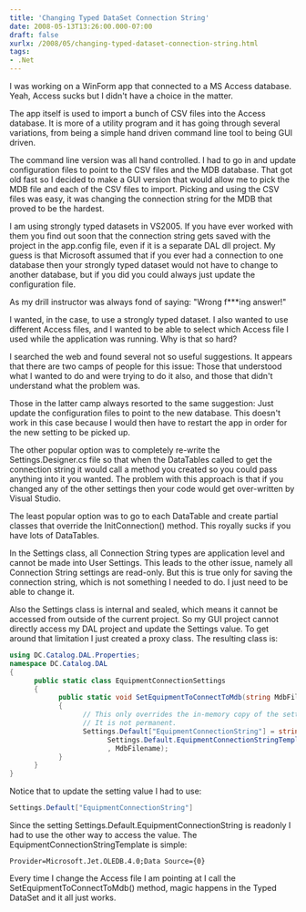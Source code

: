 ```yaml
---
title: 'Changing Typed DataSet Connection String'
date: 2008-05-13T13:26:00.000-07:00
draft: false
xurlx: /2008/05/changing-typed-dataset-connection-string.html
tags: 
- .Net
---
```


I was working on a WinForm app that connected to a MS Access database. Yeah, Access sucks but I didn't have a choice in the matter.  
  
The app itself is used to import a bunch of CSV files into the Access database. It is more of a utility program and it has going through several variations, from being a simple hand driven command line tool to being GUI driven.  
  
The command line version was all hand controlled. I had to go in and update configuration files to point to the CSV files and the MDB database. That got old fast so I decided to make a GUI version that would allow me to pick the MDB file and each of the CSV files to import. Picking and using the CSV files was easy, it was changing the connection string for the MDB that proved to be the hardest.  
  
I am using strongly typed datasets in VS2005. If you have ever worked with them you find out soon that the connection string gets saved with the project in the app.config file, even if it is a separate DAL dll project. My guess is that Microsoft assumed that if you ever had a connection to one database then your strongly typed dataset would not have to change to another database, but if you did you could always just update the configuration file.  
  
As my drill instructor was always fond of saying: "Wrong f\*\*\*ing answer!"  
  
I wanted, in the case, to use a strongly typed dataset. I also wanted to use different Access files, and I wanted to be able to select which Access file I used while the application was running. Why is that so hard?  
  
I searched the web and found several not so useful suggestions. It appears that there are two camps of people for this issue: Those that understood what I wanted to do and were trying to do it also, and those that didn't understand what the problem was.  
  
Those in the latter camp always resorted to the same suggestion: Just update the configuration files to point to the new database. This doesn't work in this case because I would then have to restart the app in order for the new setting to be picked up.  
  
The other popular option was to completely re-write the Settings.Designer.cs file so that when the DataTables called to get the connection string it would call a method you created so you could pass anything into it you wanted. The problem with this approach is that if you changed any of the other settings then your code would get over-written by Visual Studio.  
  
The least popular option was to go to each DataTable and create partial classes that override the InitConnection() method. This royally sucks if you have lots of DataTables.  
  
In the Settings class, all Connection String types are application level and cannot be made into User Settings. This leads to the other issue, namely all Connection String settings are read-only. But this is true only for saving the connection string, which is not something I needed to do. I just need to be able to change it.  
  
Also the Settings class is internal and sealed, which means it cannot be accessed from outside of the current project. So my GUI project cannot directly access my DAL project and update the Settings value. To get around that limitation I just created a proxy class. The resulting class is:  
  
  

```csharp
using DC.Catalog.DAL.Properties;
namespace DC.Catalog.DAL
{
      public static class EquipmentConnectionSettings
      {
            public static void SetEquipmentToConnectToMdb(string MdbFilename)
            {
                  // This only overrides the in-memory copy of the setting. 
                  // It is not permanent.
                  Settings.Default["EquipmentConnectionString"] = string.Format(
                        Settings.Default.EquipmentConnectionStringTemplate
                        , MdbFilename);
            }
      }
}
```

Notice that to update the setting value I had to use:  

```csharp
Settings.Default["EquipmentConnectionString"]
```

  
Since the setting Settings.Default.EquipmentConnectionString is readonly I had to use the other way to access the value. The EquipmentConnectionStringTemplate is simple:  

```
Provider=Microsoft.Jet.OLEDB.4.0;Data Source={0}  
```

Every time I change the Access file I am pointing at I call the SetEquipmentToConnectToMdb() method, magic happens in the Typed DataSet and it all just works.